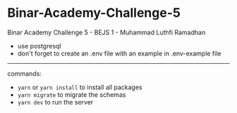 # Binar-Academy-Challenge-5
Binar Academy Challenge 5 - BEJS 1 - Muhammad Luthfi Ramadhan

- use postgresql
- don't forget to create an .env file with an example in .env-example file

----

commands: 
- <code>yarn</code> or <code>yarn install</code> to install all packages
- <code>yarn migrate</code> to migrate the schemas 
- <code>yarn dev</code> to run the server

